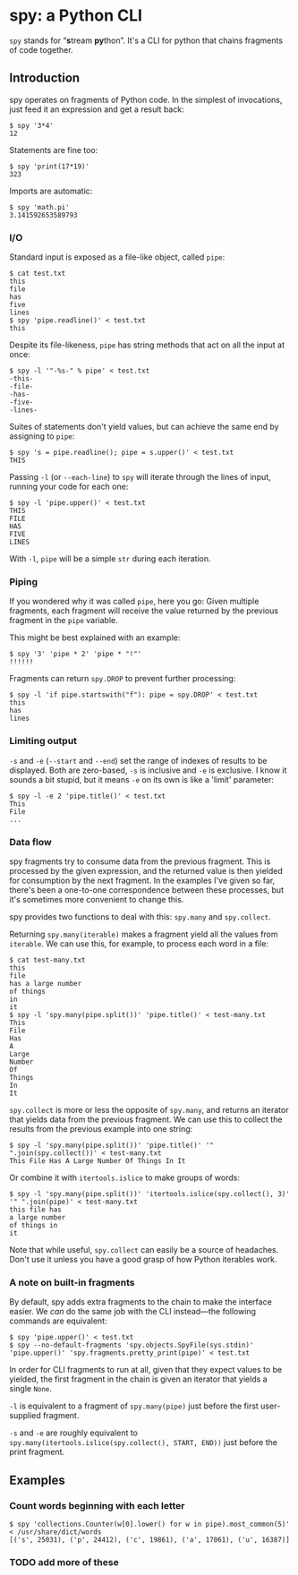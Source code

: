 
# spy: a Python CLI

`spy` stands for “<b>s</b>tream <b>py</b>thon”. It's a CLI for python that chains
fragments of code together.

## Introduction

spy operates on fragments of Python code. In the simplest of invocations, just
feed it an expression and get a result back:

```console
$ spy '3*4'
12
```

Statements are fine too:

```console
$ spy 'print(17*19)'
323
```

Imports are automatic:

```console
$ spy 'math.pi'
3.141592653589793
```

### I/O

Standard input is exposed as a file-like object, called `pipe`:

```console
$ cat test.txt
this
file
has
five
lines
$ spy 'pipe.readline()' < test.txt
this
```

Despite its file-likeness, `pipe` has string methods that act on all the
input at once:

```console
$ spy -l '"-%s-" % pipe' < test.txt
-this-
-file-
-has-
-five-
-lines-
```

Suites of statements don't yield values, but can achieve the same end by
assigning to `pipe`:

```console
$ spy 's = pipe.readline(); pipe = s.upper()' < test.txt
THIS
```

Passing `-l` (or `--each-line`) to `spy` will iterate through the lines of
input, running your code for each one:

```console
$ spy -l 'pipe.upper()' < test.txt
THIS
FILE
HAS
FIVE
LINES
```

With `-l`, `pipe` will be a simple `str` during each iteration.

### Piping

If you wondered why it was called `pipe`, here you go: Given multiple
fragments, each fragment will receive the value returned by the previous
fragment in the `pipe` variable.

This might be best explained with an example:

```console
$ spy '3' 'pipe * 2' 'pipe * "!"'
!!!!!!
```

Fragments can return `spy.DROP` to prevent further processing:

```console
$ spy -l 'if pipe.startswith("f"): pipe = spy.DROP' < test.txt
this
has
lines
```

### Limiting output

`-s` and `-e` (`--start` and `--end`) set the range of indexes of results
to be displayed. Both are zero-based, `-s` is inclusive and `-e` is
exclusive. I know it sounds a bit stupid, but it means `-e` on its own
is like a 'limit' parameter:

```console
$ spy -l -e 2 'pipe.title()' < test.txt
This
File
...
```

### Data flow

spy fragments try to consume data from the previous fragment. This is
processed by the given expression, and the returned value is then yielded
for consumption by the next fragment. In the examples I've given so far,
there's been a one-to-one correspondence between these processes, but it's
sometimes more convenient to change this.

spy provides two functions to deal with this: `spy.many` and `spy.collect`.

Returning `spy.many(iterable)` makes a fragment yield all the values from
`iterable`. We can use this, for example, to process each word in a file:


```console
$ cat test-many.txt
this
file
has a large number
of things
in
it
$ spy -l 'spy.many(pipe.split())' 'pipe.title()' < test-many.txt
This
File
Has
A
Large
Number
Of
Things
In
It
```

`spy.collect` is more or less the opposite of `spy.many`, and returns an
iterator that yields data from the previous fragment. We can use this to
collect the results from the previous example into one string:

```console
$ spy -l 'spy.many(pipe.split())' 'pipe.title()' '" ".join(spy.collect())' < test-many.txt
This File Has A Large Number Of Things In It
```

Or combine it with `itertools.islice` to make groups of words:

```console
$ spy -l 'spy.many(pipe.split())' 'itertools.islice(spy.collect(), 3)' '" ".join(pipe)' < test-many.txt
this file has
a large number
of things in
it
```

Note that while useful, `spy.collect` can easily be a source of headaches.
Don't use it unless you have a good grasp of how Python iterables work.

### A note on built-in fragments

By default, spy adds extra fragments to the chain to make the interface
easier. We *can* do the same job with the CLI instead—the following commands
are equivalent:

```console
$ spy 'pipe.upper()' < test.txt
$ spy --no-default-fragments 'spy.objects.SpyFile(sys.stdin)' 'pipe.upper()' 'spy.fragments.pretty_print(pipe)' < test.txt
```

In order for CLI fragments to run at all, given that they expect values to
be yielded, the first fragment in the chain is given an iterator that yields
a single `None`.

`-l` is equivalent to a fragment of `spy.many(pipe)` just before the first
user-supplied fragment.

`-s` and `-e` are roughly equivalent to
`spy.many(itertools.islice(spy.collect(), START, END))` just before the print
fragment.

## Examples

### Count words beginning with each letter

```console
$ spy 'collections.Counter(w[0].lower() for w in pipe).most_common(5)' < /usr/share/dict/words
[('s', 25031), ('p', 24412), ('c', 19861), ('a', 17061), ('u', 16387)]
```

### TODO add more of these
